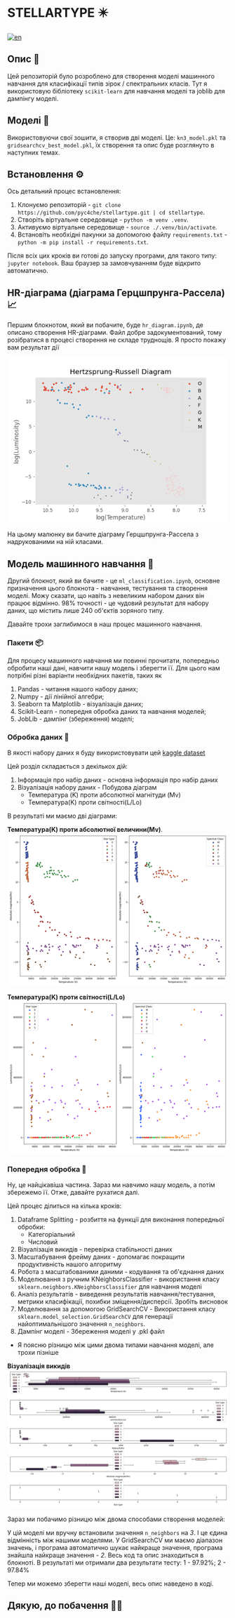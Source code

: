 # STELLARTYPE ✴️

[![en](https://img.shields.io/badge/lang-en-red.svg)](/README.md)

## Опис 📄

Цей репозиторій було розроблено для створення моделі машинного навчання для класифікації типів зірок / спектральних класів. Тут я використовую бібліотеку `scikit-learn` для навчання моделі та joblib для дампінгу моделі.

## Моделі 🤖

Використовуючи свої зошити, я створив дві моделі. Це: `kn3_model.pkl` та `gridsearchcv_best_model.pkl`, їх створення та опис буде розглянуто в наступних темах.

## Встановлення ⚙️

Ось детальний процес встановлення:

1. Клонуємо репозиторій - `git clone https://github.com/pyc4che/stellartype.git | cd stellartype`.
2. Створіть віртуальне середовище - `python -m venv .venv`.
3. Активуємо віртуальне середовище - `source ./.venv/bin/activate`.
4. Встановіть необхідні пакунки за допомогою файлу `requirements.txt` - `python -m pip install -r requirements.txt`.

Після всіх цих кроків ви готові до запуску програми, для такого типу: `jupyter notebook`. Ваш браузер за замовчуванням буде відкрито автоматично.

## HR-діаграма (діаграма Герцшпрунга-Рассела) 📈

Першим блокнотом, який ви побачите, буде `hr_diagram.ipynb`, де описано створення HR-діаграми.
Файл добре задокументований, тому розібратися в процесі створення не складе труднощів. Я просто покажу вам результат дії

![diagram](/output/hr_diagram/hertzsprung-russell_diagram.png)

На цьому малюнку ви бачите діаграму Герцшпрунга-Рассела з надрукованими на ній класами.

## Модель машинного навчання 🦾

Другий блокнот, який ви бачите - це `ml_classification.ipynb`, основне призначення цього блокнота - навчання, тестування та створення моделі. Можу сказати, що навіть з невеликим набором даних він працює відмінно. 98% точності - це чудовий результат для набору даних, що містить лише 240 об'єктів зоряного типу.

Давайте трохи заглибимося в наш процес машинного навчання.

### Пакети 📦

Для процесу машинного навчання ми повинні прочитати, попередньо обробити наші дані, навчити нашу модель і зберегти її. Для цього нам потрібні різні варіанти необхідних пакетів, таких як

1. Pandas - читання нашого набору даних;
2. Numpy - дії лінійної алгебри;
3. Seaborn та Matplotlib - візуалізація даних;
4. Scikit-Learn - попередня обробка даних та навчання моделей;
5. JobLib - дампінг (збереження) моделі;

### Обробка даних 🧪

В якості набору даних я буду використовувати цей [kaggle dataset](https://www.kaggle.com/datasets/deepu1109/star-dataset)

Цей розділ складається з декількох дій:

1. Інформація про набір даних - основна інформація про набір даних
2. Візуалізація набору даних - Побудова діаграм
    - Температура (K) проти абсолютної магнітуди (Mv)
    - Температура(K) проти світності(L/Lo)

В результаті ми маємо дві діаграми:

**Температура(K) проти абсолютної величини(Mv)**.
![tam](/output/ml_classification/absolute_magnitude.png)

**Температура(K) проти світності(L/Lo)**
![tl](/output/ml_classification/luminosity.png)

### Попередня обробка 🔨

Ну, це найцікавіша частина. Зараз ми навчимо нашу модель, а потім збережемо її. Отже, давайте рухатися далі.

Цей процес ділиться на кілька кроків:

1. Dataframe Splitting - розбиття на функції для виконання попередньої обробки:
    - Категоріальний
    - Числовий
2. Візуалізація викидів - перевірка стабільності даних
3. Масштабування фрейму даних - допомагає покращити продуктивність нашого алгоритму
4. Робота з масштабованими даними - кодування та об'єднання даних
5. Моделювання з ручним KNeighborsClassifier - використання класу `sklearn.neighbors.KNeighborsClassifier` для навчання моделі
6. Аналіз результатів - виведення результатів навчання/тестування, метрики класифікації, похибки зміщення/дисперсії. Зробіть висновок
7. Моделювання за допомогою GridSearchCV - Використання класу `sklearn.model_selection.GridSearchCV` для генерації найоптимальнішого значення `n_neighbors`.
8. Дампінг моделі - Збереження моделі у .pkl файл

- Я поясню різницю між цими двома типами навчання моделі, але трохи пізніше

**Візуалізація викидів**
![outliers](/output/ml_classification/outliers.png)

Зараз ми побачимо різницю між двома способами створення моделей:

У цій моделі ми вручну встановили значення `n_neighbors` на *3*. І це єдина відмінність між нашими моделями. У GridSearchCV ми маємо діапазон значень, і програма автоматично шукає найкраще значення, програма знайшла найкраще значення - *2*. Весь код та опис знаходиться в блокноті. В результаті ми отримали два результати тесту: 1 - 97.92%; 2 - 97.84%

Тепер ми можемо зберегти наші моделі, весь опис наведено в коді.

## Дякую, до побачення 👋🏻
